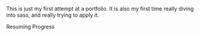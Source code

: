This is just my first attempt at a portfolio. It is also my first time really diving into sass, and really trying to apply it.

Resuming Progress
